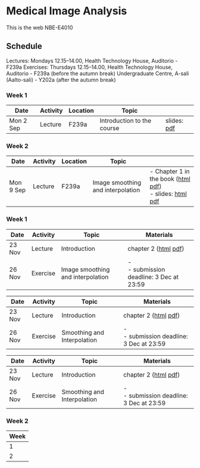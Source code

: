 # Medical Image Analysis

This is the web NBE-E4010


## Schedule

Lectures: Mondays 12.15–14.00, Health Technology House, Auditorio - F239a
Exercises: Thursdays 12.15–14.00, Health Technology House, Auditorio - F239a (before the autumn break)
                                  Undergraduate Centre, A-sali (Aalto-sali) - Y202a (after the autumn break)

### Week 1

|  Date | Activity | Location | Topic |  |
| ---   | ---      | ---   | --- | --- |
| Mon 2 Sep | Lecture |  F239a | Introduction to the course | slides: [pdf](lecture_slides/introduction/intro.pdf) |

### Week 2

|  Date | Activity | Location | Topic |  |
| ---   | ---      | ---   | --- | --- |
| Mon 9 Sep | Lecture |  F239a | Image smoothing and interpolation | - Chapter 1 in the book ([html](book/html/index.html?page=19) [pdf](book/mia.pdf)) <br/> - slides: [html](lecture_slides/smoothing_and_interpolation/html/index.html) [pdf](lecture_slides/smoothing_and_interpolation/smoothing_and_interpolation.pdf) |




### Week 1

|  Date | Activity | Topic | Materials |
| ---   | ---      | ---   | ---       |
| 23 Nov | Lecture  | Introduction | chapter 2 ([html](book/html/index.html?page=19) [pdf](book/mia.pdf)) |
| 26 Nov | Exercise | Image smoothing and interpolation | - <br/> - submission deadline: 3 Dec at 23:59 |


|  Date | Activity | Topic | Materials |
| ---   | ---      | ---   | ---       |
| 23 Nov | Lecture  | Introduction | chapter 2 ([html](book/html/index.html?page=19) [pdf](book/mia.pdf)) |
| 26 Nov | Exercise | Smoothing and Interpolation | - <br/> - submission deadline: 3 Dec at 23:59 |

|  Date | Activity | Topic | Materials |
| ---   | ---      | ---   | ---       |
| 23 Nov | Lecture  | Introduction | chapter 2 ([html](./book/html/index.html?page=19) [pdf](./book/mia.pdf)) |
| 26 Nov | Exercise | Smoothing and Interpolation | - <br/> - submission deadline: 3 Dec at 23:59 |

### Week 2

| Week |
| --- |
| 1 | 
| 2 |

